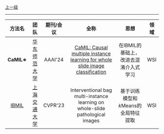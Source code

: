 [上一级](Traditional.md)

---

|                   方法名                    |团队|期刊/会议|全称|思想|领域|
:----------------------------------------:|:-----------------------------------------------------------------------------------------------------------------:|:---:|:---:|:--------------------------------------------------:|:---:
|                **CaMIL※**                |[华东师范大学](https://scholar.google.com/citations?user=whZnq5wAAAAJ&hl=zh-CN&oi=sra)|AAAI'24|[CaMIL: Causal multiple instance learning for whole slide image classification](https://inkiyinji.blog.csdn.net/article/details/137237682)|在IBMIL的基础上，改进去混淆介入式学习|WSI 
| [IBMIL](https://github.com/HHHedo/IBMIL) |[上海交通大学](https://scholar.google.com/citations?user=-ok791gAAAAJ&hl=zh-CN&oi=sra)|CVPR'23|Interventional bag multi-instance learning on whole-slide pathological images|基于训练模型和$k$Means的全局特征提取|WSI